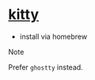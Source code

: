 # [kitty](https://sw.kovidgoyal.net/kitty/)

- install via homebrew

> [!NOTE]
> Prefer `ghostty` instead.
